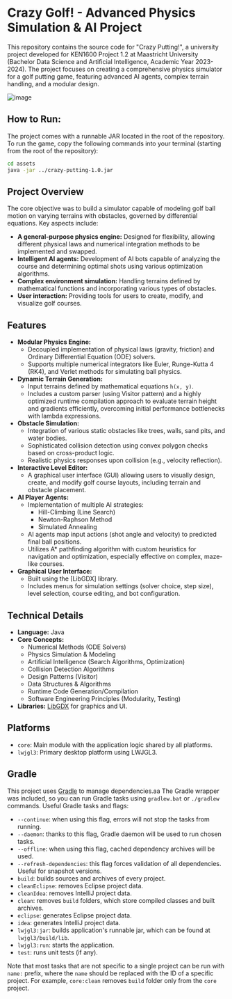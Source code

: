 # Crazy Golf! - Advanced Physics Simulation & AI Project

This repository contains the source code for "Crazy Putting!", a university project developed for KEN1600 Project 1.2 at Maastricht University (Bachelor Data Science and Artificial Intelligence, Academic Year 2023-2024). The project focuses on creating a comprehensive physics simulator for a golf putting game, featuring advanced AI agents, complex terrain handling, and a modular design.

![image](https://github.com/user-attachments/assets/675fb34b-09a3-405f-ad37-e7bb8360695f)

## How to Run:
The project comes with a runnable JAR located in the root of the repository. To run the game, copy the following 
commands into your terminal (starting from the root of the repository):

```bash
cd assets
java -jar ../crazy-putting-1.0.jar
```

## Project Overview

The core objective was to build a simulator capable of modeling golf ball motion on varying terrains with obstacles, governed by differential equations. Key aspects include:

* **A general-purpose physics engine:** Designed for flexibility, allowing different physical laws and numerical integration methods to be implemented and swapped.
* **Intelligent AI agents:** Development of AI bots capable of analyzing the course and determining optimal shots using various optimization algorithms.
* **Complex environment simulation:** Handling terrains defined by mathematical functions and incorporating various types of obstacles.
* **User interaction:** Providing tools for users to create, modify, and visualize golf courses.

## Features

* **Modular Physics Engine:**
    * Decoupled implementation of physical laws (gravity, friction) and Ordinary Differential Equation (ODE) solvers.
    * Supports multiple numerical integrators like Euler, Runge-Kutta 4 (RK4), and Verlet methods for simulating ball physics.
* **Dynamic Terrain Generation:**
    * Input terrains defined by mathematical equations `h(x, y)`.
    * Includes a custom parser (using Visitor pattern) and a highly optimized runtime compilation approach to evaluate terrain height and gradients efficiently, overcoming initial performance bottlenecks with lambda expressions.
* **Obstacle Simulation:**
    * Integration of various static obstacles like trees, walls, sand pits, and water bodies.
    * Sophisticated collision detection using convex polygon checks based on cross-product logic.
    * Realistic physics responses upon collision (e.g., velocity reflection).
* **Interactive Level Editor:**
    * A graphical user interface (GUI) allowing users to visually design, create, and modify golf course layouts, including terrain and obstacle placement.
* **AI Player Agents:**
    * Implementation of multiple AI strategies:
        * Hill-Climbing (Line Search)
        * Newton-Raphson Method
        * Simulated Annealing
    * AI agents map input actions (shot angle and velocity) to predicted final ball positions.
    * Utilizes A* pathfinding algorithm with custom heuristics for navigation and optimization, especially effective on complex, maze-like courses.
* **Graphical User Interface:**
    * Built using the [LibGDX] library.
    * Includes menus for simulation settings (solver choice, step size), level selection, course editing, and bot configuration.

## Technical Details

* **Language:** Java
* **Core Concepts:**
    * Numerical Methods (ODE Solvers)
    * Physics Simulation & Modeling
    * Artificial Intelligence (Search Algorithms, Optimization)
    * Collision Detection Algorithms
    * Design Patterns (Visitor)
    * Data Structures & Algorithms
    * Runtime Code Generation/Compilation
    * Software Engineering Principles (Modularity, Testing)
* **Libraries:** [LibGDX](https://libgdx.com/) for graphics and UI.

## Platforms

- `core`: Main module with the application logic shared by all platforms.
- `lwjgl3`: Primary desktop platform using LWJGL3.

## Gradle

This project uses [Gradle](https://gradle.org/) to manage dependencies.aa
The Gradle wrapper was included, so you can run Gradle tasks using `gradlew.bat` or `./gradlew` commands.
Useful Gradle tasks and flags:

- `--continue`: when using this flag, errors will not stop the tasks from running.
- `--daemon`: thanks to this flag, Gradle daemon will be used to run chosen tasks.
- `--offline`: when using this flag, cached dependency archives will be used.
- `--refresh-dependencies`: this flag forces validation of all dependencies. Useful for snapshot versions.
- `build`: builds sources and archives of every project.
- `cleanEclipse`: removes Eclipse project data.
- `cleanIdea`: removes IntelliJ project data.
- `clean`: removes `build` folders, which store compiled classes and built archives.
- `eclipse`: generates Eclipse project data.
- `idea`: generates IntelliJ project data.
- `lwjgl3:jar`: builds application's runnable jar, which can be found at `lwjgl3/build/lib`.
- `lwjgl3:run`: starts the application.
- `test`: runs unit tests (if any).

Note that most tasks that are not specific to a single project can be run with `name:` prefix, where the `name` should be replaced with the ID of a specific project.
For example, `core:clean` removes `build` folder only from the `core` project.
